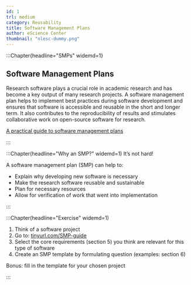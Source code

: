 ```yaml
---
id: 1
trl: medium
category: Reusability
title: Software Management Plans
author: eScience Center
thumbnail: "nlesc-dummy.png"
---
```


:::Chapter{headline="SMPs" widemd=1}
## Software Management Plans

Research software plays a crucial role in academic research and has become a key output of many research projects. A software management plan helps to implement best practices during software development and ensures that software is accessible and reusable in the short and longer term. It also contributes to the reproducibility of results and stimulates collaborative work on open-source software for research.

[A practical guide to software management plans](https://zenodo.org/record/7589725)

:::

:::Chapter(headline="Why an SMP?" widemd=1)
It’s not hard!

A software management plan (SMP) can help to:

- Explain why developing new software is necessary
- Make the research software reusable and sustainable
- Plan for necessary resources
- Allow for verification of work that went into implementation

:::

:::Chapter(headline="Exercise" widemd=1)

1. Think of a software project
2. Go to: [tinyurl.com/SMP-guide](tinyurl.com/SMP-guide)
3. Select the core requirements (section 5) you think are relevant for this type of software
4. Create an SMP template by formulating question (examples: section 6)

Bonus: fill in the template for your chosen project

:::